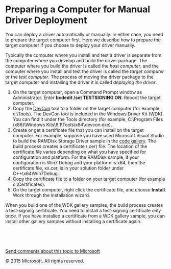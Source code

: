 Preparing a Computer for Manual Driver Deployment
==============================================================================================================================

You can deploy a driver automatically or manually. In either case, you need to prepare the target computer first. Here we describe how to prepare the target computer if you choose to deploy your driver manually.

Typically the computer where you install and test a driver is separate from the computer where you develop and build the driver package. The computer where you build the driver is called the *host computer*, and the computer where you install and test the driver is called the *target computer* or the *test computer*. The process of moving the driver package to the target computer and installing the driver it is called *deploying the driver*.

1.  On the target computer, open a Command Prompt window as Administrator. Enter **bcdedit /set TESTSIGNING ON**. Reboot the target computer.
2.  Copy the [DevCon](https://msdn.microsoft.com/en-us/Library/Windows/Hardware/Ff544707) tool to a folder on the target computer (for example, c:\\Tools). The DevCon tool is included in the Windows Driver Kit (WDK). You can find it under the Tools directory (for example, C:\\Program Files (x86)\\Windows Kits\\8.1\\Tools\\x64\\devcon.exe).
3.  Create or get a certificate file that you can install on the target computer. For example, suppose you have used Microsoft Visual Studio to build the RAMDisk Storage Driver sample in the [code gallery](http://go.microsoft.com/fwlink/p/?LinkId=618052). The build process creates a certificate (.cer) file. The location of the certificate file varies depending on what you have specified for configuration and platform. For the RAMDisk sample, if your configuration is Win7 Debug and your platform is x64, then the certificate file, xx.cer, is in your solution folder under C++\\x64\\Win7Debug.
4.  Copy the certificate file to a folder on your target computer (for example c:\\Certificates).
5.  On the target computer, right click the certificate file, and choose **Install**. Work through the installation wizard.

When you build one of the WDK gallery samples, the build process creates a test-signing certificate. You need to install a test-signing certificate only once. If you have installed a certificate from a WDK gallery sample, you can install other gallery samples without installing a certificate again.

 

 

[Send comments about this topic to Microsoft](mailto:wsddocfb@microsoft.com?subject=Documentation%20feedback%20[VsDriver\vsdriver]:%20Preparing%20a%20Computer%20for%20Manual%20Driver%20Deployment%20%20RELEASE:%20%289/30/2015%29&body=%0A%0APRIVACY%20STATEMENT%0A%0AWe%20use%20your%20feedback%20to%20improve%20the%20documentation.%20We%20don't%20use%20your%20email%20address%20for%20any%20other%20purpose,%20and%20we'll%20remove%20your%20email%20address%20from%20our%20system%20after%20the%20issue%20that%20you're%20reporting%20is%20fixed.%20While%20we're%20working%20to%20fix%20this%20issue,%20we%20might%20send%20you%20an%20email%20message%20to%20ask%20for%20more%20info.%20Later,%20we%20might%20also%20send%20you%20an%20email%20message%20to%20let%20you%20know%20that%20we've%20addressed%20your%20feedback.%0A%0AFor%20more%20info%20about%20Microsoft's%20privacy%20policy,%20see%20http://privacy.microsoft.com/en-us/default. "Send comments about this topic to Microsoft")

© 2015 Microsoft. All rights reserved.
